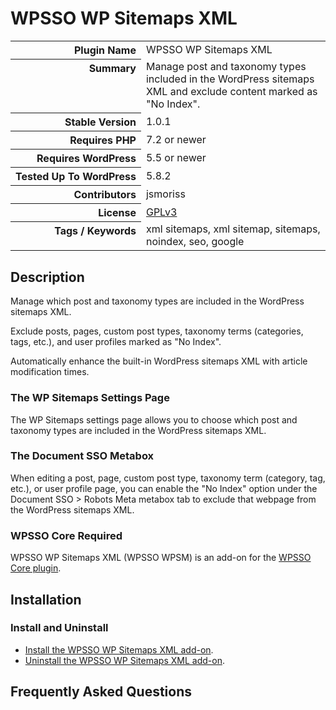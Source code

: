 <h1>WPSSO WP Sitemaps XML</h1>

<table>
<tr><th align="right" valign="top" nowrap>Plugin Name</th><td>WPSSO WP Sitemaps XML</td></tr>
<tr><th align="right" valign="top" nowrap>Summary</th><td>Manage post and taxonomy types included in the WordPress sitemaps XML and exclude content marked as &quot;No Index&quot;.</td></tr>
<tr><th align="right" valign="top" nowrap>Stable Version</th><td>1.0.1</td></tr>
<tr><th align="right" valign="top" nowrap>Requires PHP</th><td>7.2 or newer</td></tr>
<tr><th align="right" valign="top" nowrap>Requires WordPress</th><td>5.5 or newer</td></tr>
<tr><th align="right" valign="top" nowrap>Tested Up To WordPress</th><td>5.8.2</td></tr>
<tr><th align="right" valign="top" nowrap>Contributors</th><td>jsmoriss</td></tr>
<tr><th align="right" valign="top" nowrap>License</th><td><a href="https://www.gnu.org/licenses/gpl.txt">GPLv3</a></td></tr>
<tr><th align="right" valign="top" nowrap>Tags / Keywords</th><td>xml sitemaps, xml sitemap, sitemaps, noindex, seo, google</td></tr>
</table>

<h2>Description</h2>

<!-- about -->

<p>Manage which post and taxonomy types are included in the WordPress sitemaps XML.</p>

<p>Exclude posts, pages, custom post types, taxonomy terms (categories, tags, etc.), and user profiles marked as "No Index".</p>

<p>Automatically enhance the built-in WordPress sitemaps XML with article modification times.</p>

<!-- /about -->

<h3>The WP Sitemaps Settings Page</h3>

<p>The WP Sitemaps settings page allows you to choose which post and taxonomy types are included in the WordPress sitemaps XML.</p>

<h3>The Document SSO Metabox</h3>

<p>When editing a post, page, custom post type, taxonomy term (category, tag, etc.), or user profile page, you can enable the "No Index" option under the Document SSO &gt; Robots Meta metabox tab to exclude that webpage from the WordPress sitemaps XML.</p>

<h3>WPSSO Core Required</h3>

<p>WPSSO WP Sitemaps XML (WPSSO WPSM) is an add-on for the <a href="https://wordpress.org/plugins/wpsso/">WPSSO Core plugin</a>.</p>


<h2>Installation</h2>

<h3 class="top">Install and Uninstall</h3>

<ul>
<li><a href="https://wpsso.com/docs/plugins/wpsso-wp-sitemaps/installation/install-the-plugin/">Install the WPSSO WP Sitemaps XML add-on</a>.</li>
<li><a href="https://wpsso.com/docs/plugins/wpsso-wp-sitemaps/installation/uninstall-the-plugin/">Uninstall the WPSSO WP Sitemaps XML add-on</a>.</li>
</ul>


<h2>Frequently Asked Questions</h2>





